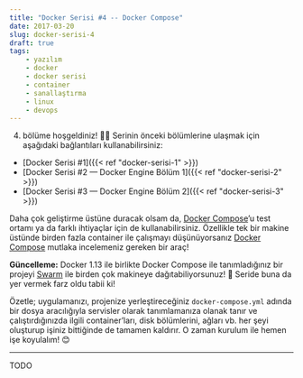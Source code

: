 ```yaml
---
title: "Docker Serisi #4 -- Docker Compose"
date: 2017-03-20
slug: docker-serisi-4
draft: true
tags:
    - yazılım
    - docker
    - docker serisi
    - container
    - sanallaştırma
    - linux
    - devops
---
```


4. bölüme hoşgeldiniz! 🤘🏻 Serinin önceki bölümlerine ulaşmak için aşağıdaki bağlantıları kullanabilirsiniz:

* [Docker Serisi #1]({{< ref "docker-serisi-1" >}})
* [Docker Serisi #2 — Docker Engine Bölüm 1]({{< ref "docker-serisi-2" >}})
* [Docker Serisi #3 — Docker Engine Bölüm 2]({{< ref "docker-serisi-3" >}})

Daha çok geliştirme üstüne duracak olsam da, [Docker Compose](https://docs.docker.com/compose/)’u test ortamı ya da 
farklı ihtiyaçlar için de kullanabilirsiniz. Özellikle tek bir makine üstünde birden fazla container ile çalışmayı 
düşünüyorsanız [Docker Compose](https://docs.docker.com/compose/) mutlaka incelemeniz gereken bir araç!

**Güncelleme:** Docker 1.13 ile birlikte Docker Compose ile tanımladığınız bir projeyi 
[Swarm](https://docs.docker.com/swarm/) ile birden çok makineye dağıtabiliyorsunuz! 🎉 Seride buna da yer vermek farz 
oldu tabii ki!

Özetle; uygulamanızı, projenize yerleştireceğiniz `docker-compose.yml` adında bir dosya aracılığıyla servisler olarak 
tanımlamanıza olanak tanır ve çalıştırdığınızda ilgili container’ları, disk bölümlerini, ağları vb. her şeyi oluşturup 
işiniz bittiğinde de tamamen kaldırır. O zaman kurulum ile hemen işe koyulalım! 😊

---

TODO
